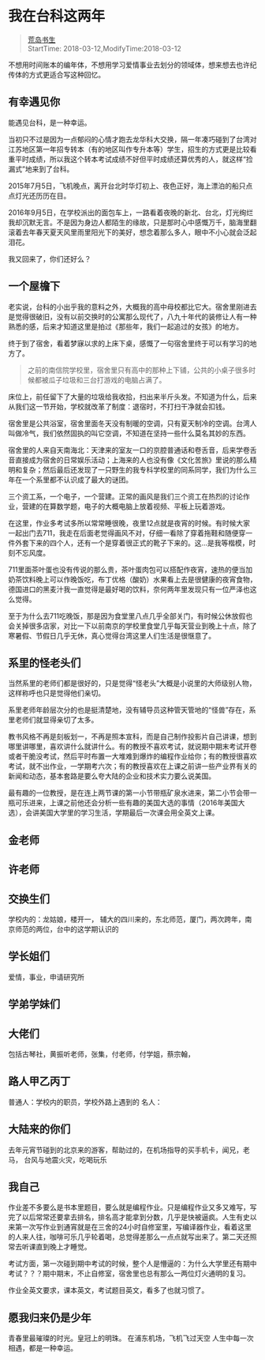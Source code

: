 # 我在台科这两年
> [荒岛书生](http://www.lidaxiang.cn/)  
> StartTime: 2018-03-12,ModifyTime:2018-03-12

不想用时间账本的编年体，不想用学习爱情事业去划分的领域体，想来想去也许纪传体的方式更适合写这种回忆。

## 有幸遇见你
能遇见台科，是一种幸运。

当初只不过是因为一点郁闷的心情才跑去龙华科大交换，隔一年凑巧碰到了台湾对江苏地区第一年招专转本（有的地区叫作专升本等）学生，招生的方式更是比较看重平时成绩，所以我这个转本考试成绩不好但平时成绩还算优秀的人，就这样“捡漏式”地来到了台科。

2015年7月5日，飞机晚点，离开台北时华灯初上、夜色正好，海上漂泊的船只点点灯光还历历在目。

2016年9月5日，在学校派出的面包车上，一路看着夜晚的新北、台北，灯光绚烂我却沉默无言。不是因为身边人都陌生的缘故，只是那时心中感慨万千，脑海里翻滚着去年春天夏天风里雨里阳光下的美好，想念着那么多人，眼中不小心就会泛起泪花。

我又回来了，你们还好么？

## 一个屋檐下
老实说，台科的小出乎我的意料之外，大概我的高中母校都比它大。宿舍里刚进去是觉得很破旧，没有以前交换时的公寓那么现代了，八九十年代的装修让人有一种熟悉的感，后来才知道这里是拍过《那些年，我们一起追过的女孩》的地方。

终于到了宿舍，看着梦寐以求的上床下桌，感慨了一句宿舍里终于可以有学习的地方了。

> 之前的南信院学校里，宿舍里只有高中的那种上下铺，公共的小桌子很多时候都被瓜子垃圾和三台打游戏的电脑占满了。

床位上，前任留下了大量的垃圾给我收拾，扫出来半斤头发。不知道为什么，后来从我们这一节开始，学校就改革了制度：退宿时，不打扫干净就会扣钱。

宿舍里是公共浴室，宿舍里面冬天没有制暖的空调，只有夏天制冷的空调。台湾人叫做冷气，我们依然固执的叫它空调，不知道在坚持一些什么莫名其妙的东西。

宿舍里的人来自天南海北：天津来的室友一口的京腔普通话和卷舌音，后来学卷舌音直接成为宿舍的日常娱乐活动；上海来的人也没有像《文化苦旅》里说的那么精明和复杂；然后最后还发现了一只野生的我专科学校里的同系同学，我们为什么三年在一个系里都不认识成了最大的谜团。

三个资工系，一个电子，一个营建。正常的画风是我们三个资工在热烈的讨论作业，营建的在算数学题，电子的大概电脑上放着视频、平板上玩着游戏。

在这里，作业多考试多所以常常睡很晚，夜里12点就是夜宵的时候。有时候大家一起出门去711，我走在后面老觉得画风不对，仔细一看除了穿着拖鞋和随便穿一件外套下来的四个人，还有一个是穿着很正式的靴子下来的。这...是我等楷模，时刻不忘风度。

711里面茶叶蛋也没有传说的那么贵，茶叶蛋肉包可以搭配作夜宵，速热的便当加奶茶饮料晚上可以作晚饭吃，布丁优格（酸奶）水果看上去是很健康的夜宵食物，德国进口的黑麦汁我一直觉得是最好喝的饮料，奈何两年里发现只有一位严泽也这么觉得。

至于为什么去711吃晚饭，那是因为食堂里八点几乎全部关门，有时候公休放假也会关掉很多店家，对比一下以前南京的学校里食堂几乎每天营业到晚上十点，除了寒暑假、节假日几乎无休，真心觉得台湾这里人们生活是很惬意了。

## 系里的怪老头们
当然系里的老师们都是很好的，只是觉得“怪老头”大概是小说里的大师级别人物，这样称呼也只是觉得他们亲切。

系里老师年龄层次分的也是挺清楚地，没有辅导员这种管天管地的“怪兽”存在，系里老师们就显得亲切了太多。

教书风格不再是刻板划一，不再是照本宣科，而是自己制作投影片自己讲课，想到哪里讲哪里，喜欢讲什么就讲什么。有的教授不喜欢考试，就说期中期末考试开卷或者干脆没考试，然后平时布置一大堆难到爆炸的编程作业给你；有的教授很喜欢考试，就不出作业，一学期考六次；有的教授喜欢在上课之前讲一些产业界有关的新闻和动态，基本套路是要么夸大陆的企业和技术实力要么说美国。

最有趣的一位教授，是在连上两节课的第一小节带瓶矿泉水进来，第二小节会带一瓶可乐进来，上课之前他还会分析一些有趣的美国大选的事情（2016年美国大选），会讲美国大学里的学习生活，学期最后一次课会用全英文上课。

## 金老师

## 许老师

## 交换生们
学校内的：龙姑娘，楼开一，
辅大的四川来的，东北师范，厦门，两次跨年，南京师范的两位，台中的这学期认识的

## 学长姐们
爱情，事业，申请研究所

## 学弟学妹们

## 大佬们
包括古琴社，黄振听老师，张集，付老师，付学姐，蔡宗翰，

## 路人甲乙丙丁
普通人：学校内的职员，学校外路上遇到的
名人：

## 大陆来的你们
去年元宵节碰到的北京来的游客，帮助过的，在机场指导的买手机卡，闻兄，老马，
台风与地震火灾，吃喝玩乐

## 我自己
作业差不多要么是书本里题目，要么就是编程作业。只是编程作业又多又难写，写完了以后常常还要拿去排名，排名高才能拿到分数，几乎是快被逼疯。人生有史以来第一次写作业到通宵就是在三舍的24小时自修室里，写编译器作业，看着这里的人来人往，咖啡可乐几乎轮着喝，总觉得差那么一点点就写出来了。第二天还照常去听课直到晚上才睡觉。

考试方面，第一次碰到期中考试的时候，整个人是懵逼的：为什么大学里还有期中考试？？？期中期末，不止自修室，宿舍里也总有那么一两位灯火通明的复习。

作业全英文要求，课本英文，考试题目英文，看多了也就习惯了。

## 愿我归来仍是少年
青春里最璀璨的时光。皇冠上的明珠。
在浦东机场，飞机飞过天空
人生中每一次相遇，都是一种幸运。
